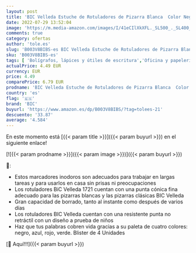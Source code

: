 ```yaml
---
layout: post
title: 'BIC Velleda Estuche de Rotuladores de Pizarra Blanca  Color Negro  Azul  Rojo y Verde  Punta Fina  Blíster de 4'
date: 2022-07-29 13:52:04
image: 'https://m.media-amazon.com/images/I/41eCIlXkXFL._SL500_._SL400_.jpg'
comments: true
category: ofertas
author: 'tole.es'
slug: 'B003V8BIBS-es BIC Velleda Estuche de Rotuladores de Pizarra Blanca Color...'
sku: 'B003V8BIBS-es'
tags: [ 'Bolígrafos, lápices y útiles de escritura','Oficina y papelería','Rotuladores para pizarra','Rotuladores y subrayadores','bic','rotuladores','🇪🇸', ]
actualPrice: 4.49 EUR
currency: EUR
price: 4.49
comparePrice: 6.79 EUR
prodname: 'BIC Velleda Estuche de Rotuladores de Pizarra Blanca  Color Negro  Azul  Rojo y Verde  Punta Fina  Blíster de 4'
country: 'es'
flag: '🇪🇸'
brand: 'BIC'
buyurl: 'https://www.amazon.es/dp/B003V8BIBS/?tag=tolees-21'
descuento: '33.87'
average: '4.584'
---
```


En este momento está [{{< param title >}}]({{< param buyurl >}}) en el siguiente enlace!

[![{{< param prodname >}}]({{< param image >}})]({{< param buyurl >}})

🔎:

- Estos marcadores inodoros son adecuados para trabajar en largas tareas y para usarlos en casa sin prisas ni preocupaciones
- Los rotuladores BiC Velleda 1721 cuentan con una punta cónica fina adecuado para las pizarras blancas y las pizarras clásicas BIC Velleda
- Gran capacidad de borrado, tanto al instante como después de varios días
- Los rotuladores BIC Velleda cuentan con una resistente punta no retráctil con un diseño a prueba de niños
- Haz que tus palabras cobren vida gracias a su paleta de cuatro colores: negro, azul, rojo, verde. Blister de 4 Unidades

[🛒 Aquí!!!]({{< param buyurl >}})
